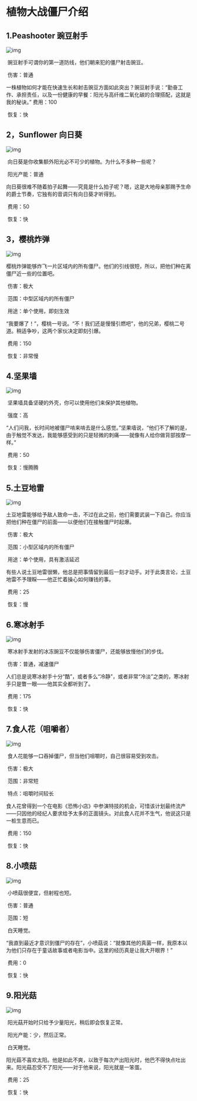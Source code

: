# 植物大战僵尸介绍

## 1.Peashooter 豌豆射手

  ![img](file:///C:\Users\ASUS\AppData\Local\Temp\ksohtml\wps39D9.tmp.png)

​    豌豆射手可谓你的第一道防线，他们朝来犯的僵尸射击豌豆。

​    伤害：普通

​    一株植物如何才能在快速生长和射击豌豆方面如此突出？豌豆射手说：“勤奋工作、承担责任，以及一份健康的早餐：阳光与高纤维二氧化碳的合理搭配，这就是我的秘诀。”    费用：100

​    恢复：快

## 2，Sunflower 向日葵

  ![img](file:///C:\Users\ASUS\AppData\Local\Temp\ksohtml\wps39DA.tmp.png)

​    向日葵是你收集额外阳光必不可少的植物。为什么不多种一些呢？

​    阳光产能：普通

​    向日葵很难不随着拍子起舞——究竟是什么拍子呢？嗯，这是大地母亲那赐予生命的爵士节奏，它独有的音调只有向日葵才听得到。

​    费用：50

​    恢复：快

## 3，樱桃炸弹

  ![img](file:///C:\Users\ASUS\AppData\Local\Temp\ksohtml\wps39DB.tmp.png)

​    樱桃炸弹能够炸飞一片区域内的所有僵尸。他们的引线很短，所以，把他们种在离僵尸近一些的位置吧。

​    伤害：极大

​    范围：中型区域内的所有僵尸

​    用途：单个使用，即刻生效

​    “我要爆了！”，樱桃一号说。“不！我们还是慢慢引燃吧”，他的兄弟，樱桃二号道。稍适争吵，这两个家伙决定即刻引爆。

​    费用：150

​    恢复：非常慢

## 4.坚果墙

  ![img](file:///C:\Users\ASUS\AppData\Local\Temp\ksohtml\wps39DC.tmp.png)

​    坚果墙具备坚硬的外壳，你可以使用他们来保护其他植物。

​    强度：高

​    “人们问我，长时间地被僵尸啃来啃去是什么感觉。”坚果墙说，“他们不了解的是，由于触觉不发达，我能够感受到的只是轻微的刺痛——就像有人给你做背部按摩一样。”

​    费用：50

​    恢复：慢腾腾

## 5.土豆地雷

  ![img](file:///C:\Users\ASUS\AppData\Local\Temp\ksohtml\wps39DD.tmp.png)

​    土豆地雷能够给予敌人致命一击，不过在此之前，他们需要武装一下自己。你应当把他们种在僵尸的前面——以便他们在接触僵尸时起爆。

​    伤害：极大

​    范围：小型区域内的所有僵尸

​    用途：单个使用，具有激活延迟

​    有些人说土豆地雷很懒，他总是把事情留到最后一刻才动手。对于此类言论，土豆地雷不予理睬——他正忙着操心如何赚钱的事。

​    费用：25

​    恢复：慢

## 6.寒冰射手

  ![img](file:///C:\Users\ASUS\AppData\Local\Temp\ksohtml\wps39DE.tmp.png)

​    寒冰射手发射的冰冻豌豆不仅能够伤害僵尸，还能够放慢他们的步伐。

​    伤害：普通，减速僵尸

​    人们总是说寒冰射手十分“酷”，或者多么“冷静”，或者非常“冷淡”之类的，寒冰射手只是瞥一眼——他其实全都听到了。

​    费用：175

​    恢复：快

## 7.食人花（咀嚼者）

  ![img](file:///C:\Users\ASUS\AppData\Local\Temp\ksohtml\wps39DF.tmp.png)

​    食人花能够一口吞掉僵尸，但当他们咀嚼时，自己很容易受到攻击。

​    伤害：极大

​    范围：非常短

​    特点：咀嚼时间较长

​    食人花曾得到一个在电影《恐怖小店》中参演特技的机会，可惜该计划最终流产——只因他的经纪人要求给予太多的正面镜头。对此食人花并不生气，他说这只是一桩生意而已。

​    费用：150

​    恢复：快

## 8.小喷菇

  ![img](file:///C:\Users\ASUS\AppData\Local\Temp\ksohtml\wps39E0.tmp.png)

​    小喷菇很便宜，但射程也短。

​    伤害：普通

​    范围：短

​    白天睡觉。

​    “我直到最近才意识到僵尸的存在”，小喷菇说：“就像其他的真菌一样，我原本以为他们只存在于童话故事或者电影当中。这里的经历真是让我大开眼界！”

​    费用：0

​    恢复：快

## 9.阳光菇

  ![img](file:///C:\Users\ASUS\AppData\Local\Temp\ksohtml\wps39E1.tmp.png)

​    阳光菇开始时只给予少量阳光，稍后即会恢复正常。

​    阳光产能：少，然后正常。

​    白天睡觉。

​    阳光菇不喜欢太阳。他是如此不爽，以致于每次产出阳光时，他巴不得快点吐出来。阳光菇忍受不了阳光——对于他来说，阳光就是一笨蛋。

​    费用：25

​    恢复：快


